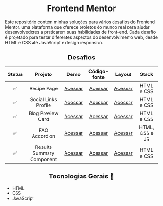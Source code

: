 <h1 align="center">Frontend Mentor</h1>
 Este repositório contém minhas soluções para vários desafios do Frontend Mentor, uma plataforma que oferece projetos do mundo real para ajudar desenvolvedores a praticarem suas habilidades de front-end. Cada desafio é projetado para testar diferentes aspectos do desenvolvimento web, desde HTML e CSS até JavaScript e design responsivo.

<h2 align="center">Desafios</h2>

| Status | Projeto | Demo | Código-fonte | Layout | Stack |
| :---: | :---:   | :---:  | :---:  | :---: | :---:     |
| ✅ | Recipe Page | [Acessar](https://willalmeid.github.io/frontend-mentor/1-recipe-page/) | [Acessar](./1-recipe-page/) | [Acessar](https://www.frontendmentor.io/challenges/recipe-page-KiTsR8QQKm) | HTML e CSS |
| ✅ | Social Links Profile | [Acessar](https://willalmeid.github.io/frontend-mentor/2-social-links-profile/) | [Acessar](./2-social-links-profile/) | [Acessar](https://www.frontendmentor.io/challenges/social-links-profile-UG32l9m6dQ) | HTML e CSS |
| ✅ | Blog Preview Card | [Acessar](https://willalmeid.github.io/frontend-mentor/3-blog-preview-card/) | [Acessar](./3-blog-preview-card/) | [Acessar](https://www.frontendmentor.io/challenges/blog-preview-card-ckPaj01IcS) | HTML e CSS |
| ✅ | FAQ Accordion | [Acessar](https://willalmeid.github.io/frontend-mentor/4-faq-accordion/) | [Acessar](./4-faq-accordion/) | [Acessar](https://www.frontendmentor.io/challenges/faq-accordion-wyfFdeBwBz) | HTML, CSS e JS |
| ✅ | Results Summary Component | [Acessar](https://willalmeid.github.io/frontend-mentor/5-results-summary-component/) | [Acessar](./5-results-summary-component/) | [Acessar](https://www.frontendmentor.io/challenges/results-summary-component-CE_K6s0maV/hub) | HTML e CSS |


<h2 align="center">Tecnologias Gerais 🤖</h2>

- HTML
- CSS
- JavaScript
